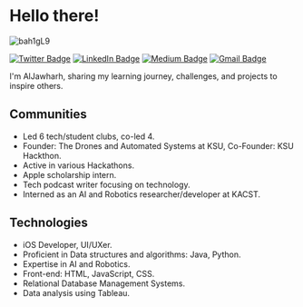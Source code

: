 
# Hello there! 
![bah1gL9](https://github.com/AlJawharhALOtaibi/AlJawharhALOtaibi/assets/87391133/5b38674b-04d3-450e-95f2-cc9335f6ca22)

[![Twitter Badge](https://img.shields.io/badge/-@JawharhOtaibi-blue?style=flat-square&labelColor=1ca0f1&logo=twitter&logoColor=white&link=https://twitter.com/JawharhOtaibi)](https://twitter.com/JawharhOtaibi)
[![LinkedIn Badge](https://img.shields.io/badge/-AlJawharh%20S%20Alotaibi-blue?style=flat-square&logo=Linkedin&logoColor=white&link=https://www.linkedin.com/in/aljawharh-s-alotaibi-2b99b6269/)](https://www.linkedin.com/in/aljawharh-s-alotaibi-2b99b6269/)
[![Medium Badge](https://img.shields.io/badge/-@aljawharhalotaibi-03a57a?style=flat-square&labelColor=000000&logo=Medium&link=https://medium.com/@aljawharhalotaibi/)](https://medium.com/@aljawharhalotaibi/)
[![Gmail Badge](https://img.shields.io/badge/-ALJawharhALOtaibi@gmail.com-c14438?style=flat-square&logo=Gmail&logoColor=white&link=mailto:mailALJawharhALOtaibi@gmail.com)](mailto:mailALJawharhALOtaibi@gmail.com)

I'm AlJawharh, sharing my learning journey, challenges, and projects to inspire others.

## Communities
- Led 6 tech/student clubs, co-led 4.
- Founder: The Drones and Automated Systems at KSU, Co-Founder: KSU Hackthon.
- Active in various Hackathons.
- Apple scholarship intern.
- Tech podcast writer focusing on technology.
- Interned as an AI and Robotics researcher/developer at KACST.

## Technologies
- iOS Developer, UI/UXer.
- Proficient in Data structures and algorithms: Java, Python.
- Expertise in AI and Robotics.
- Front-end: HTML, JavaScript, CSS.
- Relational Database Management Systems.
- Data analysis using Tableau.
